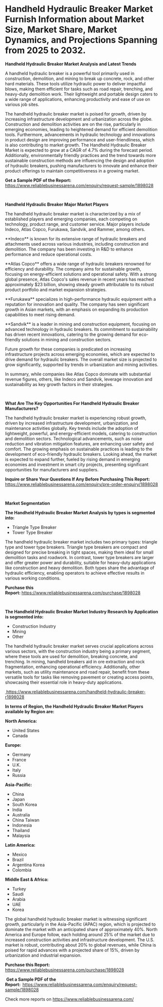 <p><h1>Handheld Hydraulic Breaker Market Furnish Information about Market Size, Market Share, Market Dynamics, and Projections Spanning from 2025 to 2032.</h1></p><p><strong>Handheld Hydraulic Breaker Market Analysis and Latest Trends</strong></p>
<p><p>A handheld hydraulic breaker is a powerful tool primarily used in construction, demolition, and mining to break up concrete, rock, and other hard materials. These tools utilize hydraulic power to deliver impactful blows, making them efficient for tasks such as road repair, trenching, and heavy-duty demolition work. Their lightweight and portable design caters to a wide range of applications, enhancing productivity and ease of use on various job sites.</p><p>The handheld hydraulic breaker market is poised for growth, driven by increasing infrastructure development and urbanization across the globe. Construction and demolition activities are on the rise, particularly in emerging economies, leading to heightened demand for efficient demolition tools. Furthermore, advancements in hydraulic technology and innovations in product design are improving performance and user-friendliness, which is also contributing to market growth. The Handheld Hydraulic Breaker Market is expected to grow at a CAGR of 4.7% during the forecast period. Additionally, environmentally friendly practices and the trend towards more sustainable construction methods are influencing the design and adoption of hydraulic breakers, pushing manufacturers to innovate and enhance their product offerings to maintain competitiveness in a growing market.</p></p>
<p><strong>Get a Sample PDF of the Report:&nbsp;</strong> <a href="https://www.reliablebusinessarena.com/enquiry/request-sample/1898028?utm_campaign=1891&utm_medium=2&utm_source=Github&utm_content=ia&utm_term=16022025&utm_id=handheld-hydraulic-breaker">https://www.reliablebusinessarena.com/enquiry/request-sample/1898028</a></p>
<p>&nbsp;</p>
<p><strong>Handheld Hydraulic Breaker Major Market Players</strong></p>
<p><p>The handheld hydraulic breaker market is characterized by a mix of established players and emerging companies, each competing on technology, product range, and customer service. Major players include Indeco, Atlas Copco, Furukawa, Sandvik, and Rammer, among others. </p><p>**Indeco** is known for its extensive range of hydraulic breakers and attachments used across various industries, including construction and demolition. The company has been investing in R&D to enhance performance and reduce operational costs. </p><p>**Atlas Copco** offers a wide range of hydraulic breakers renowned for efficiency and durability. The company aims for sustainable growth, focusing on energy-efficient solutions and operational safety. With a strong global presence, Atlas Copco's sales revenue in recent years has reached approximately $23 billion, showing steady growth attributable to its robust product portfolio and market expansion strategies.</p><p>**Furukawa** specializes in high-performance hydraulic equipment with a reputation for innovation and quality. The company has seen significant growth in Asian markets, with an emphasis on expanding its production capabilities to meet rising demand.</p><p>**Sandvik** is a leader in mining and construction equipment, focusing on advanced technology in hydraulic breakers. Its commitment to sustainability has driven recent innovations, catering to the growing demand for eco-friendly solutions in mining and construction sectors. </p><p>Future growth for these companies is predicated on increasing infrastructure projects across emerging economies, which are expected to drive demand for hydraulic breakers. The overall market size is projected to grow significantly, supported by trends in urbanization and mining activities. </p><p>In summary, while companies like Atlas Copco dominate with substantial revenue figures, others, like Indeco and Sandvik, leverage innovation and sustainability as key growth factors in their strategies.</p></p>
<p>&nbsp;</p>
<p><strong>What Are The Key Opportunities For Handheld Hydraulic Breaker Manufacturers?</strong></p>
<p><p>The handheld hydraulic breaker market is experiencing robust growth, driven by increased infrastructure development, urbanization, and maintenance activities globally. Key trends include the adoption of lightweight, powerful, and energy-efficient models, catering to construction and demolition sectors. Technological advancements, such as noise reduction and vibration mitigation features, are enhancing user safety and comfort. The growing emphasis on sustainable practices is leading to the development of eco-friendly hydraulic breakers. Looking ahead, the market is expected to expand further, fueled by rising demand in emerging economies and investment in smart city projects, presenting significant opportunities for manufacturers and suppliers.</p></p>
<p><strong>Inquire or Share Your Questions If Any Before Purchasing This Report:</strong> <a href="https://www.reliablebusinessarena.com/enquiry/pre-order-enquiry/1898028?utm_campaign=1891&utm_medium=2&utm_source=Github&utm_content=ia&utm_term=16022025&utm_id=handheld-hydraulic-breaker">https://www.reliablebusinessarena.com/enquiry/pre-order-enquiry/1898028</a></p>
<p>&nbsp;</p>
<p><strong>Market Segmentation</strong></p>
<p><strong>The Handheld Hydraulic Breaker Market Analysis by types is segmented into:</strong></p>
<p><ul><li>Triangle Type Breaker</li><li>Tower Type Breaker</li></ul></p>
<p><p>The handheld hydraulic breaker market includes two primary types: triangle type and tower type breakers. Triangle type breakers are compact and designed for precise breaking in tight spaces, making them ideal for small demolition tasks and roadwork. In contrast, tower type breakers are larger and offer greater power and durability, suitable for heavy-duty applications like construction and heavy demolition. Both types share the advantage of hydraulic efficiency, enabling operators to achieve effective results in various working conditions.</p></p>
<p><strong>Purchase this Report:&nbsp;</strong><a href="https://www.reliablebusinessarena.com/purchase/1898028?utm_campaign=1891&utm_medium=2&utm_source=Github&utm_content=ia&utm_term=16022025&utm_id=handheld-hydraulic-breaker">https://www.reliablebusinessarena.com/purchase/1898028</a></p>
<p>&nbsp;</p>
<p><strong>The Handheld Hydraulic Breaker Market Industry Research by Application is segmented into:</strong></p>
<p><ul><li>Construction Industry</li><li>Mining</li><li>Other</li></ul></p>
<p><p>The handheld hydraulic breaker market serves crucial applications across various sectors, with the construction industry being a primary segment, where these tools are used for demolition, breaking concrete, and trenching. In mining, handheld breakers aid in ore extraction and rock fragmentation, enhancing operational efficiency. Additionally, other markets, such as utility maintenance and road repair, benefit from these versatile tools for tasks like removing pavement or creating access points, showcasing their essential role in heavy-duty applications.</p></p>
<p><a href="https://www.reliablebusinessarena.com/handheld-hydraulic-breaker-r1898028?utm_campaign=1891&utm_medium=2&utm_source=Github&utm_content=ia&utm_term=16022025&utm_id=handheld-hydraulic-breaker">&nbsp;https://www.reliablebusinessarena.com/handheld-hydraulic-breaker-r1898028</a></p>
<p><strong>In terms of Region, the Handheld Hydraulic Breaker Market Players available by Region are:</strong></p>
<p>
    <p> <strong> North America: </strong>
        <ul>
            <li>United States</li>
            <li>Canada</li>
        </ul>
        </p> 
    <p> <strong> Europe: </strong>
        <ul>
            <li>Germany</li>
            <li>France</li>
            <li>U.K.</li>
            <li>Italy</li>
            <li>Russia</li>
        </ul>
        </p> 
    <p> <strong> Asia-Pacific: </strong>
        <ul>
            <li>China</li>
            <li>Japan</li>
            <li>South Korea</li>
            <li>India</li>
            <li>Australia</li>
            <li>China Taiwan</li>
            <li>Indonesia</li>
            <li>Thailand</li>
            <li>Malaysia</li>
        </ul>
        </p> 
    <p> <strong> Latin America: </strong>
        <ul>
            <li>Mexico</li>
            <li>Brazil</li>
            <li>Argentina Korea</li>
            <li>Colombia</li>
        </ul>
        </p> 
    <p> <strong> Middle East & Africa: </strong>
        <ul>
            <li>Turkey</li>
            <li>Saudi</li>
            <li>Arabia</li>
            <li>UAE</li>
            <li>Korea</li>
        </ul>
    </p>
    </p>
<p><p>The global handheld hydraulic breaker market is witnessing significant growth, particularly in the Asia-Pacific (APAC) region, which is projected to dominate the market with an anticipated share of approximately 40%. North America and Europe follow, each holding around 25% of the market due to increased construction activities and infrastructure development. The U.S. market is robust, contributing about 20% to global revenues, while China is poised for rapid advances with a projected share of 15%, driven by urbanization and industrial expansion.</p></p>
<p><strong>Purchase this Report: </strong><a href="https://www.reliablebusinessarena.com/purchase/1898028?utm_campaign=1891&utm_medium=2&utm_source=Github&utm_content=ia&utm_term=16022025&utm_id=handheld-hydraulic-breaker">https://www.reliablebusinessarena.com/purchase/1898028</a></p>
<p>&nbsp;<strong>Get a Sample PDF of the Report:&nbsp;&nbsp;</strong><a href="https://www.reliablebusinessarena.com/enquiry/request-sample/1898028?utm_campaign=1891&utm_medium=2&utm_source=Github&utm_content=ia&utm_term=16022025&utm_id=handheld-hydraulic-breaker">https://www.reliablebusinessarena.com/enquiry/request-sample/1898028</a></p>
<p><strong></strong></p>
<p>Check more reports on <a href="https://www.reliablebusinessarena.com/?utm_campaign=1891&utm_medium=2&utm_source=Github&utm_content=ia&utm_term=16022025&utm_id=handheld-hydraulic-breaker">https://www.reliablebusinessarena.com/</a></p>